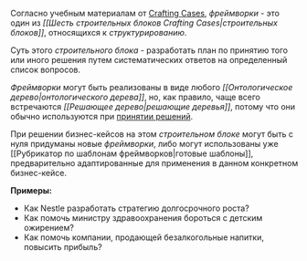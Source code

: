 Согласно учебным материалам от [Crafting Cases](https://www.craftingcases.com/), *фреймворки* - это один из *[[Шесть строительных блоков Crafting Cases|строительных блоков]]*, относящихся к *структурированию*.

Суть этого *строительного блока* - разработать план по принятию того или иного решения путем систематических ответов на определенный список вопросов. 

*Фреймворки* могут быть реализованы в виде любого *[[Онтологическое дерево|онтологического дерева]]*, но, как правило, чаще всего встречаются *[[Решающее дерево|решающие деревья]]*, потому что они обычно используются при [принятии решений](https://ru.wikipedia.org/wiki/Дерево_решений#Алгоритмы_построения_дерева). 

При решении бизнес-кейсов на этом *строительном блоке* могут быть с нуля придуманы новые *фреймворки*, либо могут использованы уже [[Рубрикатор по шаблонам фреймворков|готовые шаблоны]], предварительно адаптированные для применения в данном конкретном бизнес-кейсе. 

**Примеры:** 

- Как Nestle разработать стратегию долгосрочного роста?
- Как помочь министру здравоохранения бороться с детским ожирением?
- Как помочь компании, продающей безалкогольные напитки, повысить прибыль?
